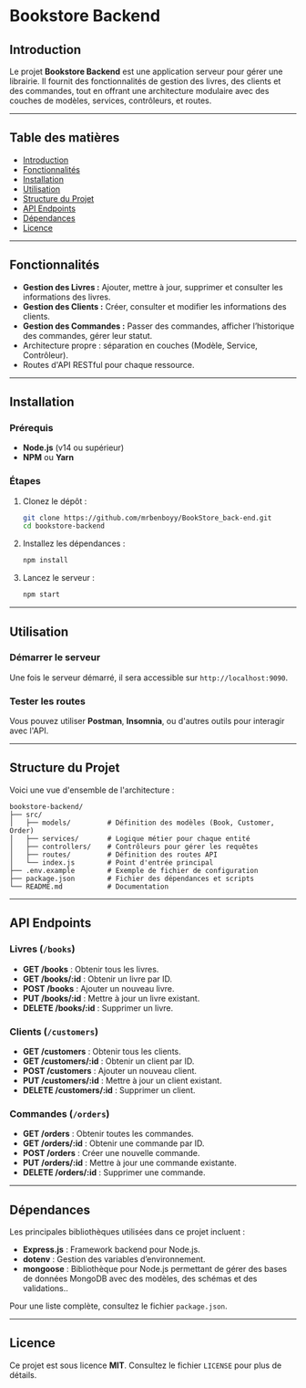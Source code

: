 # Bookstore Backend

## Introduction
Le projet **Bookstore Backend** est une application serveur pour gérer une librairie. Il fournit des fonctionnalités de gestion des livres, des clients et des commandes, tout en offrant une architecture modulaire avec des couches de modèles, services, contrôleurs, et routes.

---

## Table des matières
- [Introduction](#introduction)
- [Fonctionnalités](#fonctionnalités)
- [Installation](#installation)
- [Utilisation](#utilisation)
- [Structure du Projet](#structure-du-projet)
- [API Endpoints](#api-endpoints)
- [Dépendances](#dépendances)
- [Licence](#licence)

---

## Fonctionnalités
- **Gestion des Livres :** Ajouter, mettre à jour, supprimer et consulter les informations des livres.
- **Gestion des Clients :** Créer, consulter et modifier les informations des clients.
- **Gestion des Commandes :** Passer des commandes, afficher l’historique des commandes, gérer leur statut.
- Architecture propre : séparation en couches (Modèle, Service, Contrôleur).
- Routes d'API RESTful pour chaque ressource.

---

## Installation
### Prérequis
- **Node.js** (v14 ou supérieur)
- **NPM** ou **Yarn**

### Étapes
1. Clonez le dépôt :
   ```bash
   git clone https://github.com/mrbenboyy/BookStore_back-end.git
   cd bookstore-backend
   ```
2. Installez les dépendances :
   ```bash
   npm install
   ```

3. Lancez le serveur :
   ```bash
   npm start
   ```

---

## Utilisation
### Démarrer le serveur
Une fois le serveur démarré, il sera accessible sur `http://localhost:9090`.

### Tester les routes
Vous pouvez utiliser **Postman**, **Insomnia**, ou d'autres outils pour interagir avec l'API.

---

## Structure du Projet
Voici une vue d'ensemble de l'architecture :
```
bookstore-backend/
├── src/
│   ├── models/         # Définition des modèles (Book, Customer, Order)
│   ├── services/       # Logique métier pour chaque entité
│   ├── controllers/    # Contrôleurs pour gérer les requêtes
│   ├── routes/         # Définition des routes API
│   └── index.js        # Point d'entrée principal
├── .env.example        # Exemple de fichier de configuration
├── package.json        # Fichier des dépendances et scripts
└── README.md           # Documentation
```

---

## API Endpoints
### Livres (`/books`)
- **GET /books** : Obtenir tous les livres.
- **GET /books/:id** : Obtenir un livre par ID.
- **POST /books** : Ajouter un nouveau livre.
- **PUT /books/:id** : Mettre à jour un livre existant.
- **DELETE /books/:id** : Supprimer un livre.

### Clients (`/customers`)
- **GET /customers** : Obtenir tous les clients.
- **GET /customers/:id** : Obtenir un client par ID.
- **POST /customers** : Ajouter un nouveau client.
- **PUT /customers/:id** : Mettre à jour un client existant.
- **DELETE /customers/:id** : Supprimer un client.

### Commandes (`/orders`)
- **GET /orders** : Obtenir toutes les commandes.
- **GET /orders/:id** : Obtenir une commande par ID.
- **POST /orders** : Créer une nouvelle commande.
- **PUT /orders/:id** : Mettre à jour une commande existante.
- **DELETE /orders/:id** : Supprimer une commande.

---

## Dépendances
Les principales bibliothèques utilisées dans ce projet incluent :
- **Express.js** : Framework backend pour Node.js.
- **dotenv** : Gestion des variables d’environnement.
- **mongoose** : Bibliothèque pour Node.js permettant de gérer des bases de données MongoDB avec des modèles, des schémas et des validations..

Pour une liste complète, consultez le fichier `package.json`.

---

## Licence
Ce projet est sous licence **MIT**. Consultez le fichier `LICENSE` pour plus de détails.
```
